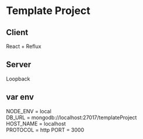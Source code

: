 # Template Project

## Client

React + Reflux

## Server

Loopback

## var env

NODE_ENV = local  
DB_URL = mongodb://localhost:27017/templateProject   
HOST_NAME = localhost   
PROTOCOL = http
PORT = 3000
